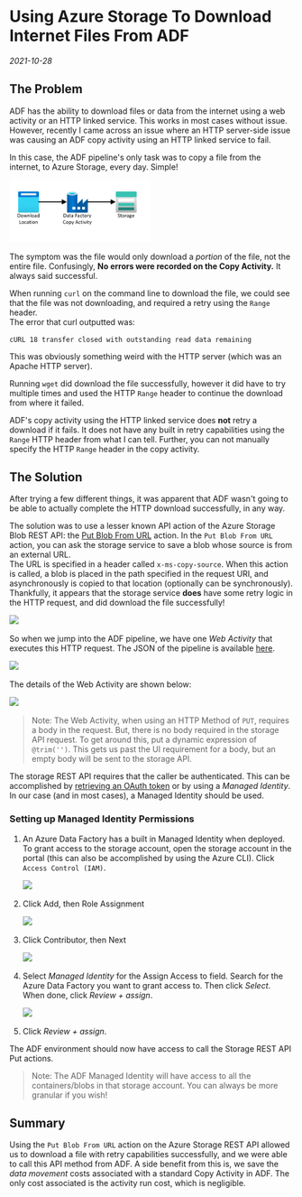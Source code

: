 # Using Azure Storage To Download Internet Files From ADF
*2021-10-28*

## The Problem

ADF has the ability to download files or data from the internet using a web activity or an HTTP linked service.  This works in most cases without issue.  However, recently I came across an issue where an HTTP server-side issue was causing an ADF copy activity using an HTTP linked service to fail. 

In this case, the ADF pipeline's only task was to copy a file from the internet, to Azure Storage, every day. Simple!

<img src="2021-10-28 11_34_00-Drawing1 - Visio Professional.png" width="250"/>

The symptom was the file would only download a *portion* of the file, not the entire file. Confusingly, **No errors were recorded on the Copy Activity.**  It always said successful.

When running ```curl``` on the command line to download the file, we could see that the file was not downloading, and required a retry using the ```Range``` header.  
The error that curl outputted was: 
```
cURL 18 transfer closed with outstanding read data remaining
````
This was obviously something weird with the HTTP server (which was an Apache HTTP server). 

Running ```wget``` did download the file successfully, however it did have to try multiple times and used the HTTP ```Range``` header to continue the download from where it failed.

ADF's copy activity using the HTTP linked service does **not** retry a download if it fails.  It does not have any built in retry capabilities using the ```Range``` HTTP header from what I can tell.  Further, you can not manually specify the HTTP ```Range``` header in the copy activity. 

## The Solution

After trying a few different things, it was apparent that ADF wasn't going to be able to actually complete the HTTP download successfully, in any way.  

The solution was to use a lesser known API action of the Azure Storage Blob REST API: the [Put Blob From URL](https://docs.microsoft.com/en-us/rest/api/storageservices/put-blob-from-url) action.  In the ```Put Blob From URL``` action, you can ask the storage service to save a blob whose source is from an external URL.  
The URL is specified in a header called ```x-ms-copy-source```. When this action is called, a blob is placed in the path specified in the request URI, and asynchronously is copied to that location (optionally can be synchronously).  Thankfully, it appears that the storage service **does** have some retry logic in the HTTP request, and did download the file successfully! 

<img src="great.gif" width="200"/>


So when we jump into the ADF pipeline, we have one *Web Activity* that executes this HTTP request.   The JSON of the pipeline is available [here](pipeline.json).

<img src="2021-10-28 10_34_10-GmAdfTest - Azure Data Factory and 8 more pages - Work - Microsoft​ Edge.png"/>

The details of the Web Activity are shown below:

<img src="2021-10-28 10_38_45-GmAdfTest - Azure Data Factory - Work - Microsoft​ Edge.png"/>

> Note: The Web Activity, when using an HTTP Method of ```PUT```, requires a body in the request.  But, there is no body required in the storage API request.  To get around this, put a dynamic expression of ```@trim('')```.  This gets us past the UI requirement for a body, but an empty body will be sent to the storage API. 

The storage REST API requires that the caller be authenticated.  This can be accomplished by [retrieving an OAuth token](../2021-08-17_GraphAPIAndADF) or by using a *Managed Identity*.  In our case (and in most cases), a Managed Identity should be used. 

### Setting up Managed Identity Permissions

1. An Azure Data Factory has a built in Managed Identity when deployed.  To grant access to the storage account, open the storage account in the portal (this can also be accomplished by using the Azure CLI).  Click ```Access Control (IAM)```.

    <img src="2021-10-28 11_36_26-gmadlshared - Microsoft Azure and 11 more pages - Work - Microsoft​ Edge.png"/>

2. Click Add, then Role Assignment

    <img src="2021-10-28 11_37_04-gmadlshared - Microsoft Azure and 11 more pages - Work - Microsoft​ Edge.png"/>

3. Click Contributor, then Next

    <img src="2021-10-28 11_38_23-Add role assignment - Microsoft Azure and 11 more pages - Work - Microsoft​ Edge.png"/>

4. Select *Managed Identity* for the Assign Access to field.  Search for the Azure Data Factory you want to grant access to.  Then click *Select*.  When done, click *Review + assign*.  

    <img src="2021-10-28 11_39_13-Select managed identities - Microsoft Azure and 11 more pages - Work - Microsoft.png"/>

5. Click *Review + assign*. 

The ADF environment should now have access to call the Storage REST API Put actions. 

> Note: The ADF Managed Identity will have access to all the containers/blobs in that storage account.  You can always be more granular if you wish!

## Summary

Using the ```Put Blob From URL``` action on the Azure Storage REST API allowed us to download a file with retry capabilities successfully, and we were able to call this API method from ADF.  A side benefit from this is, we save the *data movement* costs associated with a standard Copy Activity in ADF.  The only cost associated is the activity run cost, which is negligible.  
